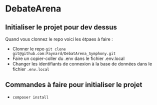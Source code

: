 # DebateArena

## Initialiser le projet pour dev dessus
Quand vous clonnez le repo voici les étpaes à faire :
- Clonner le repo `git clone git@github.com:Faynard/DebatArena_Symphony.git`
- Faire un copier-coller du .env dans le fichier .env.local
- Changer les identifiants de connexion à la base de données dans le fichier `.env.local`

## Commandes à faire pour initialiser le projet
- `composer install`